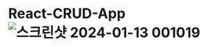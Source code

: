 # React-CRUD-App![스크린샷 2024-01-13 001019](https://github.com/Jack11140/React-CRUD-App/assets/151929388/731a46e1-edb3-4dac-a3d1-b95a7c8b13be)
